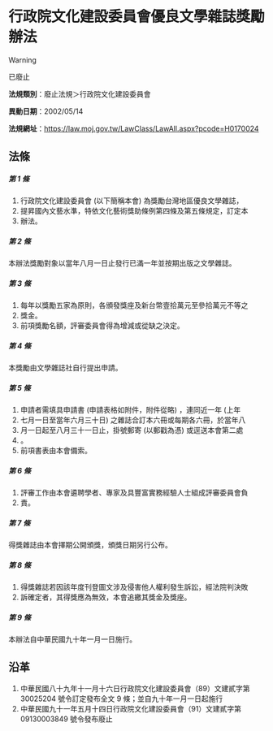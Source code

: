 # 行政院文化建設委員會優良文學雜誌獎勵辦法


> [!WARNING]
> 已廢止


**法規類別**：廢止法規＞行政院文化建設委員會

**異動日期**：2002/05/14  

**法規網址**：https://law.moj.gov.tw/LawClass/LawAll.aspx?pcode=H0170024



## 法條
##### 第 1 條
1. 行政院文化建設委員會 (以下簡稱本會) 為獎勵台灣地區優良文學雜誌，
1. 提昇國內文藝水準，特依文化藝術獎助條例第四條及第五條規定，訂定本
1. 辦法。

##### 第 2 條
本辦法獎勵對象以當年八月一日止發行已滿一年並按期出版之文學雜誌。

##### 第 3 條
1. 每年以獎勵五家為原則，各頒發獎座及新台幣壹拾萬元至參拾萬元不等之
1. 獎金。
1. 前項獎勵名額，評審委員會得為增減或從缺之決定。

##### 第 4 條
本獎勵由文學雜誌社自行提出申請。

##### 第 5 條
1. 申請者需填具申請書 (申請表格如附件，附件從略) ，連同近一年 (上年
1. 七月一日至當年六月三十日) 之雜誌合訂本六冊或每期各六冊，於當年八
1. 月一日起至八月三十一日止，掛號郵寄 (以郵戳為憑) 或逕送本會第二處
1. 。
1. 前項書表由本會備索。

##### 第 6 條
1. 評審工作由本會遴聘學者、專家及具豐富實務經驗人士組成評審委員會負
1. 責。

##### 第 7 條
得獎雜誌由本會擇期公開頒獎，頒獎日期另行公布。

##### 第 8 條
1. 得獎雜誌若因該年度刊登圖文涉及侵害他人權利發生訴訟，經法院判決敗
1. 訴確定者，其得獎應為無效，本會追繳其獎金及獎座。

##### 第 9 條
本辦法自中華民國九十年一月一日施行。

## 沿革
1. 中華民國八十九年十一月十六日行政院文化建設委員會（89）文建貳字第 30025204 號令訂定發布全文 9  條；並自九十年一月一日起施行
1. 中華民國九十一年五月十四日行政院文化建設委員會（91）文建貳字第09130003849 號令發布廢止
